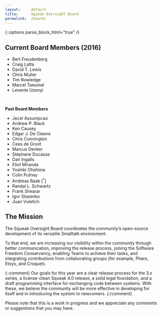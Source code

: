```yaml
---
layout:     default
title:      Squeak Oversight Board
permalink:  /board/
---
```

{::options parse_block_html="true" /}
<div class="row">
<div class="col-md-6 col-lg-6">

## Current Board Members (2016)

- Bert Freudenberg
- Craig Latta
- David T. Lewis
- Chris Muller
- Tim Rowledge
- Marcel Taeumel
- Levente Uzonyi

<br />

**Past Board Members**

- Jecel Assumpcao
- Andrew P. Black
- Ken Causey
- Edgar J. De Cleene
- Chris Cunnington
- Cees de Groot
- Marcus Denker
- Stéphane Ducasse
- Dan Ingalls
- Eliot Miranda
- Yoshiki Ohshima
- Colin Putney
- Andreas Raab [<sup>&dagger;</sup>]
- Randal L. Schwartz
- Frank Shearar
- Igor Stasenko
- Juan Vuletich

</div>
<div class="col-md-6 col-lg-6">

## The Mission

The Squeak Oversight Board coordinates the community’s open-source development of its versatile Smalltalk environment.

To that end, we are increasing our visibility within the community through better communication, improving the release process, joining the Software Freedom Conservancy, enabling Teams to achieve their tasks, and integrating contributions from collaborating groups (for example, Pharo, Etoys, and Croquet).

{::comment}
Our goals for this year are a clear release process for the 3.x series, a license-clean Squeak 4.0 release, a solid legal foundation, and a draft programming interface for exchanging code between systems.  With these, we believe the community will be more effective in developing for itself and in introducing the system to newcomers.
{:/comment}

Please note that this is a work in progress and we appreciate any comments or suggestions that you may have.

</div>
